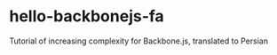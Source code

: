 hello-backbonejs-fa
===================

Tutorial of increasing complexity for Backbone.js, translated to Persian
